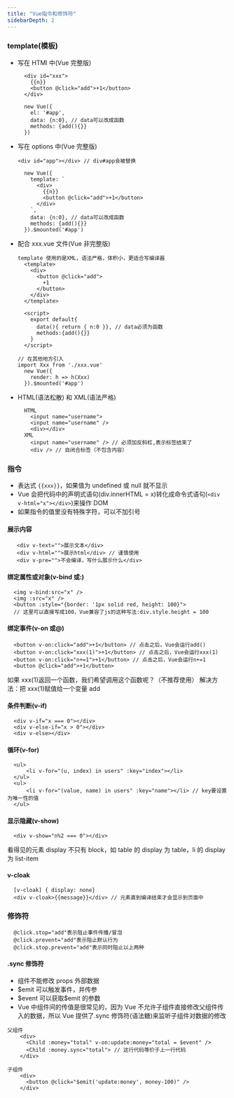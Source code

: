```yaml
---
title: "Vue指令和修饰符"
sidebarDepth: 2
---
```


### template(模板)

- 写在 HTMl 中(Vue 完整版)

  ```
    <div id="xxx">
      {{n}}
      <button @click="add">+1</button>
    </div>

    new Vue({
      el: '#app',
      data: {n:0}, // data可以改成函数
      methods: {add(){}}
    })
  ```

* 写在 options 中(Vue 完整版)

  ```
  <div id="app"></div> // div#app会被替换

    new Vue({
      template: `
        <div>
          {{n}}
          <button @click="add">+1</button>
        </div>
      `,
      data: {n:0}, // data可以改成函数
      methods: {add(){}}
    }).$mounted('#app')
  ```

* 配合 xxx.vue 文件(Vue 非完整版)

  ```
  template 使用的是XML，语法严格，体积小，更适合写编译器
    <template>
      <div>
        <button @click="add">
          +1
        </button>
      </div>
    </template>

    <script>
      export default{
        data(){ return { n:0 }}, // data必须为函数
        methods:{add(){}}
      }
    </script>
  ```

  ```
  // 在其他地方引入
  import Xxx from './xxx.vue'
    new Vue({
      render: h => h(Xxx)
    }).$mounted('#app')
  ```

* HTML(语法松散) 和 XML(语法严格)

  ```
    HTML
      <input name="username">
      <input name="username" />
      <div></div>
    XML
      <input name="username" /> // 必须加反斜杠,表示标签结束了
      <div /> // 自闭合标签（不包含内容）
  ```

### 指令

- 表达式 `{{xxx}}`，如果值为 undefined 或 null 就不显示
- Vue 会把代码中的声明式语句(div.innerHTML = x)转化成命令式语句(`<div v-html="x"></div>`)来操作 DOM
- 如果指令的值里没有特殊字符，可以不加引号

#### 展示内容

```
   <div v-text="">展示文本</div>
   <div v-html="">展示html</div> // 谨慎使用
   <div v-pre="">不会编译，写什么展示什么</div>
```

#### 绑定属性或对象(v-bind 或:)

```
  <img v-bind:src="x" />
  <img :src="x" />
  <button :style="{border: '1px solid red, height: 100}">
  // 这里可以直接写成100，Vue兼容了js的这种写法:div.style.height = 100
```

#### 绑定事件(v-on 或@)

```
  <button v-on:click="add">+1</button> // 点击之后，Vue会运行add()
  <button v-on:click="xxx(1)">+1</button> // 点击之后，Vue会运行xxx(1)
  <button v-on:click="n+=1">+1</button> // 点击之后，Vue会运行n+=1
  <button @click="add">+1</button>
```

如果 xxx(1)返回一个函数，我们希望调用这个函数呢？（不推荐使用）
解决方法：把 xxx(1)赋值给一个变量 add

#### 条件判断(v-if)

```
  <div v-if="x === 0"></div>
  <div v-else-if="x > 0"></div>
  <div v-else></div>
```

#### 循环(v-for)

```
  <ul>
      <li v-for="(u, index) in users" :key="index"></li>
  </ul>
  <ul>
      <li v-for="(value, name) in users" :key="name"></li> // key要设置为唯一性的值
  </ul>
```

#### 显示隐藏(v-show)

```
  <div v-show="n%2 === 0"></div>
```

看得见的元素 display 不只有 block，如 table 的 display 为 table，li 的 display 为 list-item

#### v-cloak

```
  [v-cloak] { display: none}
  <div v-cloak>{{message}}</div> // 元素直到编译结束才会显示到页面中
```

### 修饰符

```
  @click.stop="add"表示阻止事件传播/冒泡
  @click.prevent="add"表示阻止默认行为
  @click.stop.prevent="add"表示同时阻止以上两种
```

#### .sync 修饰符

- 组件不能修改 props 外部数据
- \$emit 可以触发事件，并传参
- \$event 可以获取\$emit 的参数
- Vue 中组件间的传值是很常见的，因为 Vue 不允许子组件直接修改父组件传入的数据，所以 Vue 提供了.sync 修饰符(语法糖)来监听子组件对数据的修改

```
父组件
    <div>
      <Child :money="total" v-on:update:money="total = $event" />
      <Child :money.sync="total"> // 这行代码等价于上一行代码
    </div>
```

```
子组件
    <div>
      <button @click="$emit('update:money', money-100)" />
    </div>
```
